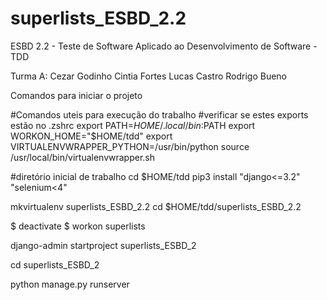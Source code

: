 # superlists_ESBD_2.2
ESBD 2.2 - Teste de Software Aplicado ao Desenvolvimento de Software -  TDD

Turma A: 
        Cezar Godinho 
        Cintia Fortes 
        Lucas Castro 
        Rodrigo Bueno
        
        
Comandos para iniciar o projeto

#Comandos uteis para execução do trabalho
#verificar se estes exports estão no .zshrc
export PATH=$HOME/.local/bin:$PATH
export WORKON_HOME="$HOME/tdd"
export VIRTUALENVWRAPPER_PYTHON=/usr/bin/python
source /usr/local/bin/virtualenvwrapper.sh

#diretório inicial de trabalho
cd $HOME/tdd
pip3 install "django<=3.2" "selenium<4"

mkvirtualenv superlists_ESBD_2.2
cd $HOME/tdd/superlists_ESBD_2.2

$ deactivate 
$ workon superlists

django-admin startproject superlists_ESBD_2

cd superlists_ESBD_2

python manage.py runserver 
